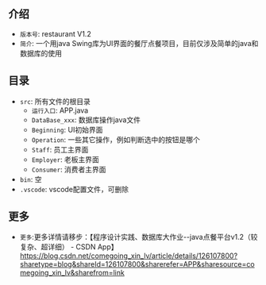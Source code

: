 ## 介绍

- `版本号`: restaurant V1.2
- `简介`: 一个用java Swing库为UI界面的餐厅点餐项目，目前仅涉及简单的java和数据库的使用

## 目录

- `src`: 所有文件的根目录
    - `运行入口`: APP.java
    - `DataBase_xxx`: 数据库操作java文件
    - `Beginning`: UI初始界面
    - `Operation`: 一些其它操作，例如判断选中的按钮是哪个
    - `Staff`: 员工主界面 
    - `Employer`: 老板主界面 
    - `Consumer`: 消费者主界面 
- `bin`: 空
- `.vscode`: vscode配置文件，可删除

## 更多

- `更多`:更多详情请移步：【程序设计实践、数据库大作业--java点餐平台v1.2（较复杂、超详细） - CSDN App】https://blog.csdn.net/comegoing_xin_lv/article/details/126107800?sharetype=blog&shareId=126107800&sharerefer=APP&sharesource=comegoing_xin_lv&sharefrom=link